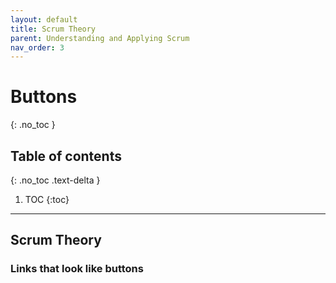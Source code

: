 ```yaml
---
layout: default
title: Scrum Theory
parent: Understanding and Applying Scrum
nav_order: 3
---
```


# Buttons
{: .no_toc }

## Table of contents
{: .no_toc .text-delta }

1. TOC
{:toc}

---

## Scrum Theory

### Links that look like buttons
